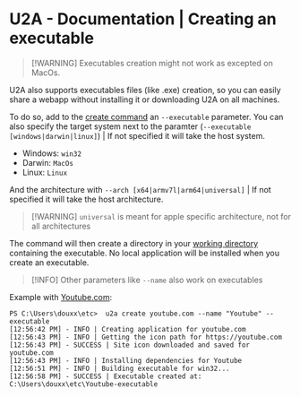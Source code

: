 # U2A - Documentation | Creating an executable

> [!WARNING] Executables creation might not work as excepted on MacOs.

U2A also supports executables files (like .exe) creation, so you can easily share a webapp without installing it or downloading U2A on all machines.

To do so, add to the [create command](?p=create-local-apps) an `--executable` parameter.
You can also specify the target system next to the paramter (`--executable [windows|darwin|linux]`) | If not specified it will take the host system.

- Windows: `win32`
- Darwin: `MacOs`
- Linux: `Linux`

And the architecture with `--arch [x64|armv7l|arm64|universal]` | If not specified it will take the host architecture.

> [!WARNING] `universal` is meant for apple specific architecture, not for all architectures

The command will then create a directory in your [working directory](https://en.wikipedia.org/wiki/Working_directory) containing the executable.
No local application will be installed when you create an executable.

> [!INFO] Other parameters like `--name` also work on executables

Example with [Youtube.com](https://youtube.com):
```shell
PS C:\Users\douxx\etc>  u2a create youtube.com --name "Youtube" --executable
[12:56:42 PM] - INFO | Creating application for youtube.com
[12:56:43 PM] - INFO | Getting the icon path for https://youtube.com
[12:56:43 PM] - SUCCESS | Site icon downloaded and saved for youtube.com
[12:56:43 PM] - INFO | Installing dependencies for Youtube
[12:56:51 PM] - INFO | Building executable for win32...
[12:56:58 PM] - SUCCESS | Executable created at: C:\Users\douxx\etc\Youtube-executable
```
